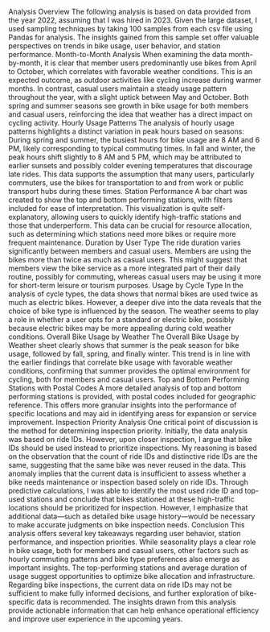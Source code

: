 Analysis Overview
The following analysis is based on data provided from the year 2022, assuming that I was hired in 2023. Given the large dataset, I used sampling techniques by taking 100 samples from each csv file using Pandas for analysis. The insights gained from this sample set offer valuable perspectives on trends in bike usage, user behavior, and station performance.
Month-to-Month Analysis
When examining the data month-by-month, it is clear that member users predominantly use bikes from April to October, which correlates with favorable weather conditions. This is an expected outcome, as outdoor activities like cycling increase during warmer months. In contrast, casual users maintain a steady usage pattern throughout the year, with a slight uptick between May and October. Both spring and summer seasons see growth in bike usage for both members and casual users, reinforcing the idea that weather has a direct impact on cycling activity.
Hourly Usage Patterns
The analysis of hourly usage patterns highlights a distinct variation in peak hours based on seasons:
During spring and summer, the busiest hours for bike usage are 8 AM and 6 PM, likely corresponding to typical commuting times.
In fall and winter, the peak hours shift slightly to 8 AM and 5 PM, which may be attributed to earlier sunsets and possibly colder evening temperatures that discourage late rides.
This data supports the assumption that many users, particularly commuters, use the bikes for transportation to and from work or public transport hubs during these times.
Station Performance
A bar chart was created to show the top and bottom performing stations, with filters included for ease of interpretation. This visualization is quite self-explanatory, allowing users to quickly identify high-traffic stations and those that underperform. This data can be crucial for resource allocation, such as determining which stations need more bikes or require more frequent maintenance.
Duration by User Type
The ride duration varies significantly between members and casual users. Members are using the bikes more than twice as much as casual users. This might suggest that members view the bike service as a more integrated part of their daily routine, possibly for commuting, whereas casual users may be using it more for short-term leisure or tourism purposes.
Usage by Cycle Type
In the analysis of cycle types, the data shows that normal bikes are used twice as much as electric bikes. However, a deeper dive into the data reveals that the choice of bike type is influenced by the season. The weather seems to play a role in whether a user opts for a standard or electric bike, possibly because electric bikes may be more appealing during cold weather conditions.
Overall Bike Usage by Weather
The Overall Bike Usage by Weather sheet clearly shows that summer is the peak season for bike usage, followed by fall, spring, and finally winter. This trend is in line with the earlier findings that correlate bike usage with favorable weather conditions, confirming that summer provides the optimal environment for cycling, both for members and casual users.
Top and Bottom Performing Stations with Postal Codes
A more detailed analysis of top and bottom performing stations is provided, with postal codes included for geographic reference. This offers more granular insights into the performance of specific locations and may aid in identifying areas for expansion or service improvement.
Inspection Priority Analysis
One critical point of discussion is the method for determining inspection priority. Initially, the data analysis was based on ride IDs. However, upon closer inspection, I argue that bike IDs should be used instead to prioritize inspections. My reasoning is based on the observation that the count of ride IDs and distinctive ride IDs are the same, suggesting that the same bike was never reused in the data. This anomaly implies that the current data is insufficient to assess whether a bike needs maintenance or inspection based solely on ride IDs.
Through predictive calculations, I was able to identify the most used ride ID and top-used stations and conclude that bikes stationed at these high-traffic locations should be prioritized for inspection. However, I emphasize that additional data—such as detailed bike usage history—would be necessary to make accurate judgments on bike inspection needs.
Conclusion
This analysis offers several key takeaways regarding user behavior, station performance, and inspection priorities. While seasonality plays a clear role in bike usage, both for members and casual users, other factors such as hourly commuting patterns and bike type preferences also emerge as important insights. The top-performing stations and average duration of usage suggest opportunities to optimize bike allocation and infrastructure.
Regarding bike inspections, the current data on ride IDs may not be sufficient to make fully informed decisions, and further exploration of bike-specific data is recommended. The insights drawn from this analysis provide actionable information that can help enhance operational efficiency and improve user experience in the upcoming years.
